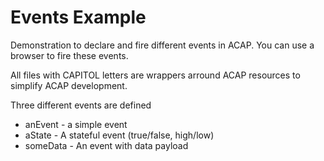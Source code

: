 # Events Example
Demonstration to declare and fire different events in ACAP. You can use a browser to fire these events.

All files with CAPITOL letters are wrappers arround ACAP resources to simplify ACAP development. 

Three different events are defined
* anEvent - a simple event
* aState - A stateful event (true/false, high/low)
* someData - An event with data payload

